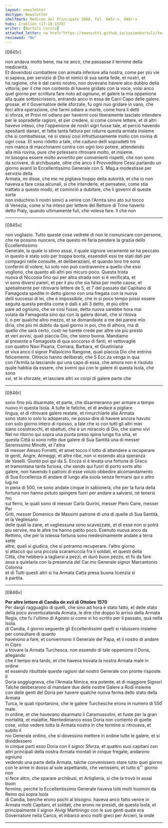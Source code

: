 ```yaml
---
layout: newsletter
doctype: Newsletter
shelfmark: Mediceo del Principato 3080, fol. 845r-v, 846r-v
hubs: Iraklion (17-10-1570)
writer: [Bartoli Curzio]
attached_letter: <a href="https://smansutti.github.io/cosimobartoli/texts/TBD/">TBD</a>
reviewed: "No"
---
```


[0845r]  
  
  
non andava molto bene, ma ne anco, che passasse il termine della medicerità,  
Et dovendosi combattere con armata inferiore alla nostra, come per più vie  
si sapeva, per servizio di Dio et nimici di sua santa fede, et nostri, et  
ha ragione, che è dal canto nostro, non dovevano havere alco dubbio della  
vittoria; per il che non contento di havere gridato con la voce, volsi anco  
quel giorno per scrittura fare noto ad ogniuno, et galere la mia oppenione  
alla quale sottoscrissero, entrando anco in essa de Carri Capo delle galere.  
grosse, et il Governatore delle sforzate, fu ogni nuo gridare in vano, che  
feci altra operazione, che farmi odiare a morte, come hora li detti  
si sforza, et Provi mi odiano per havermi cosi liberamente lasciato intendere  
per le sopradette ragioni, et per credere, si come convre lettere, et di altri  
havevo inteso, che l'oppenione de nostri sigri fusse tale, et perciò havendo  
spesitanti danari, et fatta tanta fattura per ridurre questa armata insieme  
che si combattesse, né si stessi così infruttuosamente inotio con rovina di  
ogni cosa. Et sono ridotto a tale, che caduno delli sopradetti tre  
non manca di macchinarmi contra con ogni loro potere, attendendo  
alla mia rovina, pure che potessero ritrovare molto, et insieme.  
mi bisogna essere molto avvertito per convenienti rispetti, che non sono  
da scrivere, di archibusate, oltre che anco il Provveditore Cessi parlando un  
giorno avanti lo Eccellentissimo Generale con S. Mag.a modestisse per servizio della  
Armata, mi disse, che me ne pigliava troppo della autorità, et che io non  
haveva a fare cosa alcunali, si che intenderle, et pensatevi, come stia  
trattato a questo modo, et cominciò a dubitare, che li governi di queste sorte  
non induchino li nostri simici a venire con l'Armta sino ato sul tocco  
di Venezia, come si ha inteso per lettere del Rettore di Trine haverlo  
detto Pialy, quando ultimamente fuli, che voleva fare. Il che non  
  
---  

[0845v]  
  
  
non vogliazio. Tutto queste cose vedrete di non le comunicare con persone,  
che ne possino nuocere, che questo mi faria pendere la grazia dello Eccellentissimo  
Generale, la quale io stimo assai, il quale signore veramente se ha peccato  
in questo è stato solo per troppa bontà, essendoli essi tre stati dati per  
compagni nelle consulte, et deliberaziani, et quando loro tre sono  
confermi di volere, lui solo non può contravenire a quello che essi  
vogliono, che quanto alli altri poi micuro poco. Questa trista  
nuova di Niccosia fino qui per altra strada non si è verificata, et  
vi sono diversi pareri, et per il piu che sia falsa per molte cause, et  
spetialmente per ritrovarsi lettere de 5, et 7 del passato dal Capitano di  
Famagosta spedite in detto giorno con una fregata con la nuova  
delli successi di lei, che è impossibile, che in si poco tempo possi essere  
seguita questa perdita come è dalli x alli 3 detto, et più oltre  
pare ad ogniuno, che se così fusse, detta nuova sarebbe hora mai  
volata da Famagosta sino qui con la galera donati, che si ritrova  
li, o per qualche altro mezzo, et se domandaste a me del parere mio  
diria, che più mi dubito da quel giorno in poi, che di alhora, ma di  
quello che sarà certo, costi ne harete crede per altre vie più presto  
et veri avvisi, quali piaccia Dio, che sieno buona. Mandiamo  
al presente a Famagosta di qua soccorso di fanti, et vettovaglie  
con quattro Navi Pisana, Cornara, Barbara, et Giustiniana  
et viva anco il signor Pallavicino Rangone, quali piaccia Dio che entrino  
felicemente. Oltrecio hanno deliberati, che S Ecc.za venga in qua  
con l'Armila.ta lasciando qui una capo di essa, che amora non è risoluto  
quale habbia da essere, che sverni qui con le galere di questa Isola, che sono  
xxi, et le sforzate, et lasciare altri xx corpi di galere parte che  
  
---  

[0846r]  
  
  
sono fino più disarmate, et parte, che disarmeranno per armare a tempo  
nuovo in questa Isola. A tutte le fatiche, et di andare a pigliare  
lingua, et di ritrovare galere restate, et rimurchiarle alla Armata  
sono stato io solo lo adoperato, ne posso dire di havere ancora havuto  
con solo giorno intero di riposso, a tale che io con tutti gli altri miei  
siano cosìstracchi, et sbattuti, che è un miracolo di Dio, che siamo vivi  
Nel no ritorno qui sopra una punta preso spina lunga fra sitia, et  
questa Città si sono rotte due galere di Sua Santità una di messer Serenissimo Minotti, et l'altra  
di messer Alesso Forretti, et amet tocco il lotto di attendere a recuperare  
le genti, Angre, Armeggi, et altre ribe, non vi essendo alca speranza  
de Vaselli. Giunto poi qui da S. Eccza si è levata una fortuna di Greco  
et tramontana tanta furiosa, che sendo qui fuori di porto sorte alto  
galere, non havendo li patroni di esse voluto obbedire alcomandamento  
di Sua Eccellenza di andare di lungo alla suola senza fermarsi qui o altro lug.no  
in pena di 500, ne sono andate cinque in sabionerà, che per la furia della  
fortuna non hanno potuto spingere fuori per andare a salvarsi, né tenersi  
mo  
sul ferro, le quali sono di messer Carlo Quirini, messer Piero Cane, messer Per  
Griti, messer Domenico de Massimi patrone di una di quelle di Sua Santità, et la Vegliesano  
delle quali la zane, et vagliessuna sono scavezzate, et di esse non si potrà  
piu servire, ma le altre tre hanno patito poco. Evenuto nuova anco da  
Rettimo, che per la istessa fortuna sono medesimamente andate a terra sette  
altre, quali si giudica, che si potranno recuperare. l'altro giorno  
si attaccò qui una piccola scaramuccia fra li soldati, et questi della  
Città, che hebbero a tagliarsi a pezzi, et durò buon pezzo, et fù da fare  
assa a quietarla con la presenzia del Car.mo Generale signor Marcantonio Colonna  
et di Tutti questi altri si ha Armata Catta presa buona licenzia si  
è partita.  
  
---  

[0846v]  
  
  
<strong>Per altre lettere di Candia de xvii di Ottobre 1570</strong>  
Per dargli ragguaglio di quelli, che sino ad hora è stato fatto, et delle stato  
della poco avventuratanda Armata, le dire che doppo lo arrivo della Armata  
Regia, che fu l'ultimo di Agosto si come vi ho scritto per il passato, quà nella Isola.  
di Candia, il giorno seguente gli Eccellentissimi quelli si ridussero insieme per consultare di quanto  
havevono a fare, et convennono il Generale del Papa, et il nostro di andare in Cipro  
a trovare la Armata Turchesca, non essendo di tale oppenione il Doria, allegando  
che il tempo era tardo, et che haveva trovata la nostra Armata male in ordine  
et essendo ributtate queste ragioni dal nostro Generale con pronte risposte. Il  
Doria soggiugneva, che l'Armata Nimica, era potente, et di maggiore Signori  
Talche deliberarono di mandare due delle nostre Galere a Rodi insieme  
con delle genti del Doria per havere qualche nuova ferma dello stato della Armata  
Turca, le quali riportarono, che le galere Turchesche erono in numero di 550̅ male.  
in ordine, et che havevano disarmato li Caramussolini, et fuste per la gran  
mortalità, et malattie, Nientedimanco esso Doria non contento di quelle  
cose, volse vedere tutta la Armata nostra in che termine si ritrovava, et subito il  
nio Generale ordino, che si dovessino mettere in ordine tutte le galere, et si dividdessero  
in cinque parti esso Doria con il signor Sforza, et quattro suoi capitani con  
altri principali della nostra Armata montati in cinque fregate, andarono ogniuno  
vedendo una parte della Armata, talche convenissero stare tutto quel giorno  
con le arme in dosso al sole aspettando, che venissero, et tutto q⁀ giorno non  
si fece altro, che sparare archibusi, et Artiglieria, si che la trovò in assai buon  
fermine, perché lo Eccellentissimo Generale haveva tolti molti huomini da Remo qui sopra Isola  
di Candia, benche erono pochi al bisogno. haveva anco fatto venire in  
Armata molti Capitani, et soldati, che erono ne presidi, de questa Isola, et  
principalmente il signor Alvigi Martiningo con le sue genti quale era  
Governatore nella Canca, et inbarcò anco molti greci per Arcieri, la onde  
  
---  

